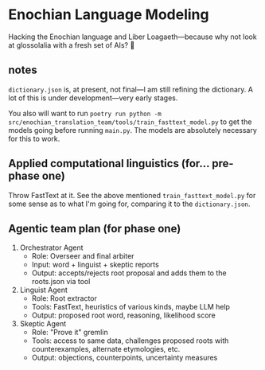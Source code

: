 # Enochian Language Modeling
Hacking the Enochian language and Liber Loagaeth—because why not look at glossolalia with a fresh set of AIs? 🥸

## notes

`dictionary.json` is, at present, not final—I am still refining the dictionary. A lot of this is under development—very early stages.

You also will want to run `poetry run python -m src/enochian_translation_team/tools/train_fasttext_model.py` to get the models going before running `main.py`. The models are absolutely necessary for this to work.

## Applied computational linguistics (for... pre-phase one)

Throw FastText at it. See the above mentioned `train_fasttext_model.py` for some sense as to what I'm going for, comparing it to the `dictionary.json`.

## Agentic team plan (for phase one)

1. Orchestrator Agent
    - Role: Overseer and final arbiter
    - Input: word + linguist + skeptic reports
    - Output: accepts/rejects root proposal and adds them to the roots.json via tool
2. Linguist Agent
    - Role: Root extractor
    - Tools: FastText, heuristics of various kinds, maybe LLM help
    - Output: proposed root word, reasoning, likelihood score
3. Skeptic Agent
    - Role: "Prove it" gremlin
    - Tools: access to same data, challenges proposed roots with counterexamples, alternate etymologies, etc.
    - Output: objections, counterpoints, uncertainty measures
    